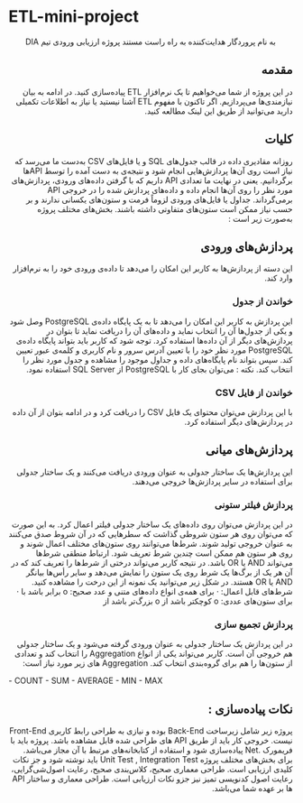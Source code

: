 # ETL-mini-project


<div dir='rtl' align="center">
به نام پروردگار هدایت‌کننده به راه راست
 مستند پروژه ارزیابی ورودی تیم DIA
</div>
  <div dir="rtl" align='right'>

## مقدمه
در این پروژه از شما می‌خواهیم تا یک نرم‌افزار ETL پیاده‌سازی کنید. در ادامه به بیان نیازمندی‌ها می‌پردازیم.
اگر تاکنون با مفهوم ETL آشنا نیستید یا نیاز به اطلاعات تکمیلی دارید می‌توانید از طریق این لینک مطالعه کنید.
## کلیات
روزانه مقادیری داده در قالب جدول‌های SQL و یا فایل‌های CSV   به‌دست ما می‌رسد که نیاز است روی آن‌ها پردازش‌هایی انجام شود و نتیجه‌ی به دست آمده را توسط API‌ها برگردانیم.
یعنی در نهایت ما تعدادی API داریم که با گرفتن داده‌های ورودی، پردازش‌های مورد نظر را روی آن‌ها انجام داده و داده‌های پردازش شده را در خروجی API برمی‌گرداند.
جداول یا فایل‌های ورودی لزوماً فرمت و ستون‌های یکسانی ندارند و بر حسب نیاز ممکن است ستون‌های متفاوتی داشته باشند.
بخش‌های مختلف پروژه به‌صورت زیر است :
 
## پردازش‌های ورودی
این دسته از پردازش‌ها به کاربر این امکان را می‌دهد تا داده‌ی ورودی خود را به نرم‌افزار وارد کند.
### خواندن از جدول
این پردازش به کاربر این امکان را می‌دهد تا به یک پایگاه داده‌ی PostgreSQL وصل شود و یکی از جدول‌ها آن را انتخاب نماید و داده‌های آن را دریافت نماید تا بتوان در پردازش‌های دیگر از آن داده‌ها استفاده کرد. توجه شود که کاربر باید بتواند پایگاه داده‌ی PostgreSQL  مورد نظر خود را با تعیین آدرس سرور و نام کاربری و کلمه‌ی عبور تعیین کند. سپس بتواند نام پایگاه‌های داده و جداول موجود را مشاهده و جدول مورد نظر را انتخاب کند.
نکته : می‌توان بجای کار با PostgreSQL  از SQL Server استفاده نمود.
### خواندن از فایل CSV
با این پردازش می‌توان محتوای یک فایل CSV را دریافت کرد و در ادامه بتوان از آن داده در پردازش‌های دیگر استفاده کرد.
## پردازش‌های میانی
این پردازش‌ها یک ساختار جدولی به عنوان ورودی دریافت می‌کنند و یک ساختار جدولی برای استفاده در سایر پردازش‌ها خروجی می‌دهند.
 
### پردازش فیلتر ستونی
در این پردازش می‌توان روی داده‌های یک ساختار جدولی فیلتر اعمال کرد. به این صورت که می‌توان روی هر ستون شروطی گذاشت که سطرهایی که در آن شروط صدق می‌کنند به عنوان خروجی تولید شوند. شرط‌ها می‌توانند روی ستون‌های مختلف اعمال شوند و روی هر ستون هم ممکن است چندین شرط تعریف شود. ارتباط منطقی شرط‌ها می‌تواند AND یا OR باشد. در نتیجه کاربر می‌تواند درختی از شرط‌ها را تعریف کند که در آن هر یک از برگ‌ها یک شرط روی یک ستون را نمایش می‌دهد و سایر رأس‌ها بیانگر AND یا OR هستند. در شکل زیر می‌توانید یک نمونه از این درخت را مشاهده کنید.
شرط‌های قابل اعمال:
·        برای همه‌ی انواع داده‌های متنی و عدد صحیح:
o       برابر باشد با
·        برای ستون‌های عددی:
o       کوچکتر باشد از
o       بزرگ‌تر باشد از
 
### پردازش تجمیع سازی
در این پردازش یک ساختار جدولی به عنوان ورودی گرفته می‌شود و یک ساختار جدولی هم خروجی آن است. کاربر می‌تواند یکی از انواع Aggregation را انتخاب کند و تعدادی از ستون‌ها را هم برای گروه‌بندی انتخاب کند.
Aggregation های زیر مورد نیاز است:
<div dir='ltr' align="justify">
- COUNT
- SUM
- AVERAGE
- MIN
- MAX
 </div>

 
## نکات پیاده‌سازی :
پروژه زیر شامل زیرساخت Back-End بوده و نیازی به طراحی رابط کاربری Front-End نیست.
خروجی کار باید از طریق API های طراحی شده قابل مشاهده باشد.
پروژه باید با فریمورک .Net  پیاده‌سازی شود و استفاده از کتابخانه‌های مرتبط با آن مجاز می‌باشد.
برای بخش‌های مختلف پروژه Unit Test , Integration Test  باید نوشته شود و جز نکات کلیدی ارزیابی است.
طراحی معماری صحیح، کلاس‌بندی صحیح، رعایت اصول‌شی‌گرایی، رعایت اصول کدنویسی تمیز نیز جزو نکات ارزیابی است.
طراحی‌ معماری و ساختار API ها بر عهده شما می‌باشد.

</div>
